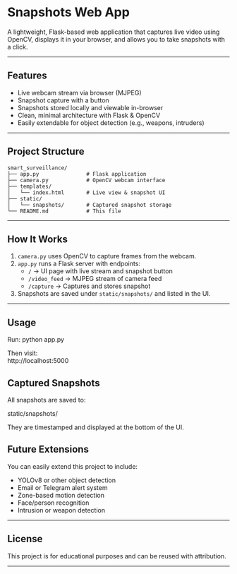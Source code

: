 # Snapshots Web App

A lightweight, Flask-based web application that captures live video using OpenCV, displays it in your browser, and allows you to take snapshots with a click.

---

## Features

- Live webcam stream via browser (MJPEG)
- Snapshot capture with a button
- Snapshots stored locally and viewable in-browser
- Clean, minimal architecture with Flask & OpenCV
- Easily extendable for object detection (e.g., weapons, intruders)

---

## Project Structure

```
smart_surveillance/
├── app.py               # Flask application
├── camera.py            # OpenCV webcam interface
├── templates/
│   └── index.html       # Live view & snapshot UI
├── static/
│   └── snapshots/       # Captured snapshot storage
└── README.md            # This file
```

---

## How It Works

1. `camera.py` uses OpenCV to capture frames from the webcam.
2. `app.py` runs a Flask server with endpoints:
   - `/` → UI page with live stream and snapshot button
   - `/video_feed` → MJPEG stream of camera feed
   - `/capture` → Captures and stores snapshot
3. Snapshots are saved under `static/snapshots/` and listed in the UI.

---

## Usage

Run:
python app.py

Then visit:  
http://localhost:5000

## Captured Snapshots

All snapshots are saved to:

static/snapshots/

They are timestamped and displayed at the bottom of the UI.

## Future Extensions

You can easily extend this project to include:

- YOLOv8 or other object detection
- Email or Telegram alert system
- Zone-based motion detection
- Face/person recognition
- Intrusion or weapon detection

---

## License

This project is for educational purposes and can be reused with attribution.

---
